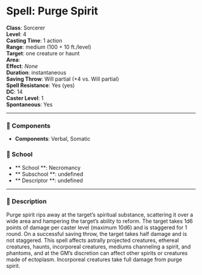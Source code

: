 
# Spell: Purge Spirit
**Class**: Sorcerer  
**Level**: 4  
**Casting Time**: 1 action  
**Range**: medium (100 + 10 ft./level)  
**Target**: one creature or haunt  
**Area**:   
**Effect**: _None_  
**Duration**: instantaneous  
**Saving Throw**: Will partial (+4 vs. Will partial)  
**Spell Resistance**: Yes (yes)  
**DC**: 14  
**Caster Level**: 1  
**Spontaneous**: Yes

---

### 🔮 Components
- **Components**: Verbal, Somatic

### 🏫 School
- ** School **: Necromancy
- ** Subschool **: undefined
- ** Descriptor **: undefined
---

### 📜 Description
Purge spirit rips away at the target’s spiritual substance, scattering it over a wide area and hampering the target’s ability to reform. The target takes 1d6 points of damage per caster level (maximum 10d6) and is staggered for 1 round. On a successful saving throw, the target takes half damage and is not staggered. This spell affects astrally projected creatures, ethereal creatures, haunts, incorporeal creatures, mediums channeling a spirit, and phantoms, and at the GM’s discretion can affect other spirits or creatures made of ectoplasm. Incorporeal creatures take full damage from purge spirit.
